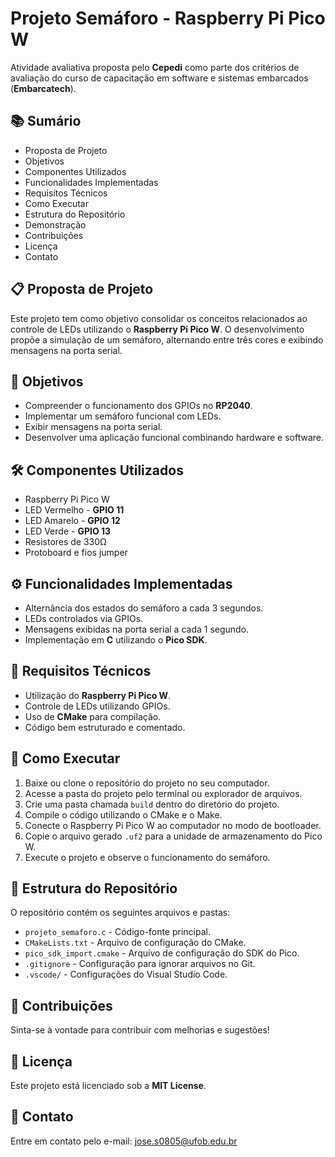 # Projeto Semáforo - Raspberry Pi Pico W

Atividade avaliativa proposta pelo **Cepedi** como parte dos critérios de avaliação do curso de capacitação em software e sistemas embarcados (**Embarcatech**).

## 📚 Sumário
- Proposta de Projeto
- Objetivos
- Componentes Utilizados
- Funcionalidades Implementadas
- Requisitos Técnicos
- Como Executar
- Estrutura do Repositório
- Demonstração
- Contribuições
- Licença
- Contato

## 📋 Proposta de Projeto
Este projeto tem como objetivo consolidar os conceitos relacionados ao controle de LEDs utilizando o **Raspberry Pi Pico W**. O desenvolvimento propõe a simulação de um semáforo, alternando entre três cores e exibindo mensagens na porta serial.

## 🎯 Objetivos
- Compreender o funcionamento dos GPIOs no **RP2040**.
- Implementar um semáforo funcional com LEDs.
- Exibir mensagens na porta serial.
- Desenvolver uma aplicação funcional combinando hardware e software.

## 🛠️ Componentes Utilizados
- Raspberry Pi Pico W
- LED Vermelho - **GPIO 11**
- LED Amarelo - **GPIO 12**
- LED Verde - **GPIO 13**
- Resistores de 330Ω
- Protoboard e fios jumper

## ⚙️ Funcionalidades Implementadas
- Alternância dos estados do semáforo a cada 3 segundos.
- LEDs controlados via GPIOs.
- Mensagens exibidas na porta serial a cada 1 segundo.
- Implementação em **C** utilizando o **Pico SDK**.

## 📝 Requisitos Técnicos
- Utilização do **Raspberry Pi Pico W**.
- Controle de LEDs utilizando GPIOs.
- Uso de **CMake** para compilação.
- Código bem estruturado e comentado.

## 🚀 Como Executar
1. Baixe ou clone o repositório do projeto no seu computador.
2. Acesse a pasta do projeto pelo terminal ou explorador de arquivos.
3. Crie uma pasta chamada `build` dentro do diretório do projeto.
4. Compile o código utilizando o CMake e o Make.
5. Conecte o Raspberry Pi Pico W ao computador no modo de bootloader.
6. Copie o arquivo gerado `.uf2` para a unidade de armazenamento do Pico W.
7. Execute o projeto e observe o funcionamento do semáforo.

## 📂 Estrutura do Repositório
O repositório contém os seguintes arquivos e pastas:

- `projeto_semaforo.c` - Código-fonte principal.
- `CMakeLists.txt` - Arquivo de configuração do CMake.
- `pico_sdk_import.cmake` - Arquivo de configuração do SDK do Pico.
- `.gitignore` - Configuração para ignorar arquivos no Git.
- `.vscode/` - Configurações do Visual Studio Code.



## 🤝 Contribuições
Sinta-se à vontade para contribuir com melhorias e sugestões!

## 📄 Licença
Este projeto está licenciado sob a **MIT License**.

## 📧 Contato
Entre em contato pelo e-mail: jose.s0805@ufob.edu.br

